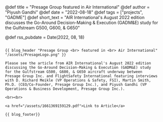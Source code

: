 @def title = "Presage Group featured in Air International"
@def author = "Piyush Gandhi"
@def date = "2022-08-18"
@def tags = ["projects", "GADME"]
@def short_text = "AIR International's August 2022 edition discusses the Go-Around Decision-Making & Execution (GADM&E) study for the Gulfstream G500, G600, & G650"

@def rss_pubdate = Date(2022, 08, 18)

~~~

{{ blog_header "Presage Group <br> featured in <br> Air International" "/assets/PresageLogo.png" }}

Please see the article from AIR International's August 2022 edition discussing the Go-Around Decision-Making & Execution (GADM&E) study for the Gulfstream G500, G600, & G650 aircraft underway between Presage Group Inc. and FlightSafety International featuring interviews with D. Richard Meikle (VP Operations & Safety, FSI), Martin Smith, Ph.D. (CEO/Co-Founder, Presage Group Inc.), and Piyush Gandhi (VP Operations & Business Development, Presage Group Inc.).

<br><br>

<a href="/assets/1661369159129.pdf">Link to Article</a>

{{ blog_footer}}

~~~